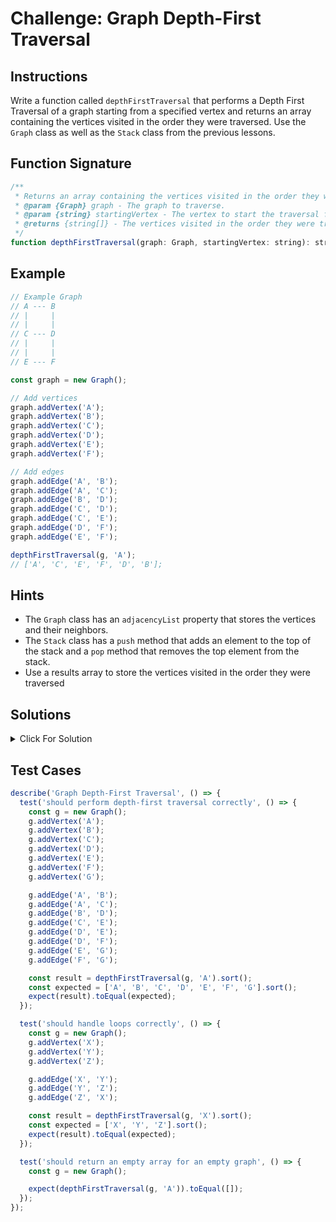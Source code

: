 # Challenge: Graph Depth-First Traversal

## Instructions

Write a function called `depthFirstTraversal` that performs a Depth First Traversal of a graph starting from a specified vertex and returns an array containing the vertices visited in the order they were traversed. Use the `Graph` class as well as the `Stack` class from the previous lessons.

## Function Signature

```js
/**
 * Returns an array containing the vertices visited in the order they were traversed.
 * @param {Graph} graph - The graph to traverse.
 * @param {string} startingVertex - The vertex to start the traversal from.
 * @returns {string[]} - The vertices visited in the order they were traversed.
 */
function depthFirstTraversal(graph: Graph, startingVertex: string): string[];
```

## Example

```js
// Example Graph
// A --- B
// |     |
// |     |
// C --- D
// |     |
// |     |
// E --- F

const graph = new Graph();

// Add vertices
graph.addVertex('A');
graph.addVertex('B');
graph.addVertex('C');
graph.addVertex('D');
graph.addVertex('E');
graph.addVertex('F');

// Add edges
graph.addEdge('A', 'B');
graph.addEdge('A', 'C');
graph.addEdge('B', 'D');
graph.addEdge('C', 'D');
graph.addEdge('C', 'E');
graph.addEdge('D', 'F');
graph.addEdge('E', 'F');

depthFirstTraversal(g, 'A');
// ['A', 'C', 'E', 'F', 'D', 'B'];
```

## Hints

- The `Graph` class has an `adjacencyList` property that stores the vertices and their neighbors.
- The `Stack` class has a `push` method that adds an element to the top of the stack and a `pop` method that removes the top element from the stack.
- Use a results array to store the vertices visited in the order they were traversed

## Solutions

<details>
  <summary>Click For Solution</summary>

#### Using an adjacency list:

```js
function depthFirstTraversal(graph, startingVertex) {
  if (!graph.adjacencyList[startingVertex]) {
    return [];
  }

  const visited = {};
  const stack = [startingVertex];
  const result = [];

  visited[startingVertex] = true;

  while (stack.length) {
    const currentVertex = stack.pop();
    result.push(currentVertex);

    graph.adjacencyList[currentVertex].forEach((neighbor) => {
      if (!visited[neighbor]) {
        visited[neighbor] = true;
        stack.push(neighbor);
      }
    });
  }

  return result;
}
```

### Explanation

- Check if the starting vertex exists in the graph's adjacency list. If it doesn't, return an empty array.
- Initialize an empty object called `visited` to store the vertices visited.
- Initialize a stack with the starting vertex.
- Initialize an empty array called `result` to store the vertices visited in the order they were traversed.
- Mark the starting vertex as visited.
- While the stack is not empty:
  - Pop a vertex from the stack and push it to the `result` array.
  - For each neighbor of the vertex:
    - If the neighbor has not been visited:
      - Mark the neighbor as visited.
      - Push the neighbor to the stack.
- Return the `result` array.

</details>

## Test Cases

```js
describe('Graph Depth-First Traversal', () => {
  test('should perform depth-first traversal correctly', () => {
    const g = new Graph();
    g.addVertex('A');
    g.addVertex('B');
    g.addVertex('C');
    g.addVertex('D');
    g.addVertex('E');
    g.addVertex('F');
    g.addVertex('G');

    g.addEdge('A', 'B');
    g.addEdge('A', 'C');
    g.addEdge('B', 'D');
    g.addEdge('C', 'E');
    g.addEdge('D', 'E');
    g.addEdge('D', 'F');
    g.addEdge('E', 'G');
    g.addEdge('F', 'G');

    const result = depthFirstTraversal(g, 'A').sort();
    const expected = ['A', 'B', 'C', 'D', 'E', 'F', 'G'].sort();
    expect(result).toEqual(expected);
  });

  test('should handle loops correctly', () => {
    const g = new Graph();
    g.addVertex('X');
    g.addVertex('Y');
    g.addVertex('Z');

    g.addEdge('X', 'Y');
    g.addEdge('Y', 'Z');
    g.addEdge('Z', 'X');

    const result = depthFirstTraversal(g, 'X').sort();
    const expected = ['X', 'Y', 'Z'].sort();
    expect(result).toEqual(expected);
  });

  test('should return an empty array for an empty graph', () => {
    const g = new Graph();

    expect(depthFirstTraversal(g, 'A')).toEqual([]);
  });
});
```
